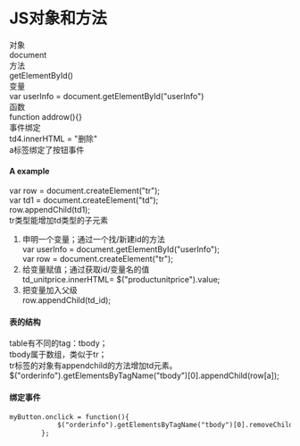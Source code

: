 # JS对象和方法

对象   
document   
方法   
getElementById()   
变量   
var userInfo = document.getElementById("userInfo")   
函数   
function addrow(){}   
事件绑定   
td4.innerHTML = "<a onclick='delete(this)'>删除</a>"   
a标签绑定了按钮事件   

#### A example
var row = document.createElement("tr");   
var td1 = document.createElement("td");   
row.appendChild(td1);   
tr类型能增加td类型的子元素   

1. 申明一个变量；通过一个找/新建id的方法   
var userInfo = document.getElementById("userInfo");   
var row = document.createElement("tr");   
2. 给变量赋值；通过获取id/变量名的值   
td_unitprice.innerHTML= $("productunitprice").value;   
3. 把变量加入父级   
row.appendChild(td_id);   

#### 表的结构   
table有不同的tag：tbody；   
tbody属于数组，类似于tr；   
tr标签的对象有appendchild的方法增加td元素。   
$("orderinfo").getElementsByTagName("tbody")[0].appendChild(row[a]);   

#### 绑定事件   
```html
myButton.onclick = function(){
			$("orderinfo").getElementsByTagName("tbody")[0].removeChild(row);
		};
```





